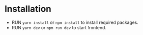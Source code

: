 # Installation

- RUN `yarn install` or `npm install` to install required packages.
- RUN `yarn dev` or `npm run dev` to start frontend.